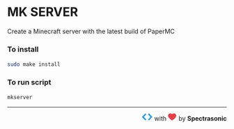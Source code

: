 # MK SERVER

Create a Minecraft server with the latest build of PaperMC

### To install

```sh
sudo make install
```

### To run script

```sh
mkserver
```

---

<p align='right'><img src='https://raw.githubusercontent.com/spectrasonic117/spectrasonic117/main/assets/dev.svg' width='25'> with <img src='https://raw.githubusercontent.com/spectrasonic117/spectrasonic117/main/assets/heart.svg' width='20'> by <strong>Spectrasonic</strong></p>
